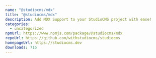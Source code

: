 ```yaml
---
name: "@studiocms/mdx"
title: "@studiocms/mdx"
description: Add MDX Support to your StudioCMS project with ease!
categories:
  - uncategorized
npmUrl: https://www.npmjs.com/package/@studiocms/mdx
repoUrl: https://github.com/withstudiocms/studiocms
homepageUrl: https://studiocms.dev
downloads: 716
---
```

